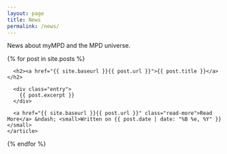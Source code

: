 ```yaml
---
layout: page
title: News
permalink: /news/
---
```


<p>News about myMPD and the MPD universe.</p>

<div class="posts">
  {% for post in site.posts %}
    <article class="post">

      <h2><a href="{{ site.baseurl }}{{ post.url }}">{{ post.title }}</a></h2>

      <div class="entry">
        {{ post.excerpt }}
      </div>

      <a href="{{ site.baseurl }}{{ post.url }}" class="read-more">Read More</a> &ndash; <small>Written on {{ post.date | date: "%B %e, %Y" }}</small>
    </article>
  {% endfor %}
</div>
